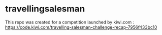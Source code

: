# travellingsalesman

This repo was created for a competition launched by kiwi.com : https://code.kiwi.com/travelling-salesman-challenge-recap-7956f433bc10
